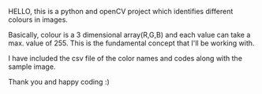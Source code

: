 HELLO, this is a python and openCV project which identifies different colours in images.

Basically, colour is a 3 dimensional array(R,G,B) and each value can take a max. value of 255. This is the fundamental concept that I'll be working with.

I have included the csv file of the color names and codes along with the sample image.

Thank you and happy coding :)
